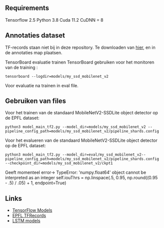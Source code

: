
<!--- 
Hoofdtitel
========== 
--->

Requirements 
------------ 
Tensorflow 2.5
Python 3.8
Cuda 11.2
CuDNN = 8




Annotaties dataset
------------------

TF-records staan niet bij in deze repository. Te downloaden van [hier](https://drive.google.com/drive/folders/148Ss13RS61af6KCZPEoF1SHUKJAEiDz9?usp=sharing), en in de annotaties map plaatsen.


<!---
 Docker TensorFlow OB Detection API
----------------------------------
Dockerfile TensorFlow :
```
docker pull tensorflow/tensorflow:latest-gpu-jupyter
```

Uitvoeren in de models folder van de TensorFlow Models om Object Detection API te installeren?.
```
docker build -f research/object_detection/dockerfiles/tf2/Dockerfile -t od .
```

Run een interactive versie van de docker container met de files van workspace beschikbaar.
```
docker run -it --rm -v $PWD:/tmp -w /tmp tensorflow/tensorflow:2.2.0-gpu bash
```
--->

TensorBoard evaluatie trainen
TensorBoard gebruiken voor het monitoren van de training :
```
tensorboard --logdir=models/my_ssd_mobilenet_v2
```
Voor evaluatie na trainen in eval file.

Gebruiken van files
-------------------
Voor het trainen van de standaard MobileNetV2-SSDLite object detector op de EPFL dataset: 

```
python3 model_main_tf2.py --model_dir=models/my_ssd_mobilenet_v2 --pipeline_config_path=models/my_ssd_mobilenet_v2/pipeline_shards.config

```

Voor het evalueren van de standaard MobileNetV2-SSDLite object detector op de EPFL dataset: 

```
python3 model_main_tf2.py --model_dir=eval/my_ssd_mobilenet_v2--pipeline_config_path=models/my_ssd_mobilenet_v2/pipeline_shards.config --checkpoint_dir=models/my_ssd_mobilenet_v2/ckpt1

```
Geeft momenteel error-> TypeError: 'numpy.float64' object cannot be interpreted as an integer
self.iouThrs = np.linspace(.5, 0.95, np.round((0.95 - .5) / .05) + 1, endpoint=True)


Links
-----
* [TensorFlow Models](https://github.com/tensorflow/models)
* [EPFL TFRecords](https://drive.google.com/drive/folders/148Ss13RS61af6KCZPEoF1SHUKJAEiDz9?usp=sharing)
* [LSTM models](https://github.com/LeenGadisseur/Tensorflow-OD-API-workspace)

